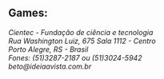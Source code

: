 
<h2>Games:</h2>

<address>
Cientec - Fundação de ciência e tecnologia
<br>
Rua Washington Luiz, 675 Sala 1112 - Centro
<br>
Porto Alegre, RS - Brasil
<br>
Fones: (51)3287-2187 ou (51)3024-5942
<br>
beto@ideiaavista.com.br
</address>
